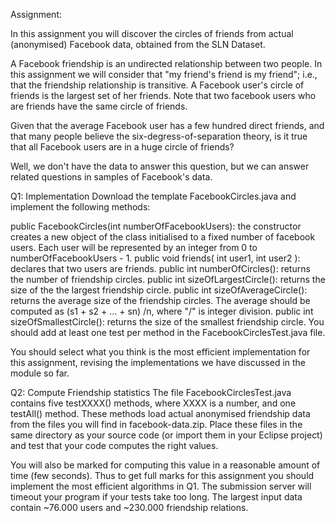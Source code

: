 Assignment:

In this assignment you will discover the circles of friends from actual (anonymised) Facebook data, obtained from the SLN Dataset.

A Facebook friendship is an undirected relationship between two people. In this assignment we will consider that "my friend's friend is my friend"; i.e., that the friendship relationship is transitive. A Facebook user's circle of friends is the largest set of her friends. Note that two facebook users who are friends have the same circle of friends.

Given that the average Facebook user has a few hundred direct friends, and that many people believe the six-degress-of-separation theory, is it true that all Facebook users are in a huge circle of friends?

Well, we don't have the data to answer this question, but we can answer related questions in samples of Facebook's data.

Q1: Implementation
Download the template FacebookCircles.java and implement the following methods:

public FacebookCircles(int numberOfFacebookUsers): the constructor creates a new object of the class initialised to a fixed number of facebook users. Each user will be represented by an integer from 0 to numberOfFacebookUsers - 1.
public void friends( int user1, int user2 ): declares that two users are friends.
public int numberOfCircles(): returns the number of friendship circles.
public int sizeOfLargestCircle(): returns the size of the the largest friendship circle.
public int sizeOfAverageCircle(): returns the average size of the friendship circles. The average should be computed as (s1 + s2 + ... + sn) /n, where "/" is integer division.
public int sizeOfSmallestCircle(): returns the size of the smallest friendship circle.
You should add at least one test per method in the FacebookCirclesTest.java file.

You should select what you think is the most efficient implementation for this assignment, revising the implementations we have discussed in the module so far.

Q2: Compute Friendship statistics
The file FacebookCirclesTest.java contains five testXXXX() methods, where XXXX is a number, and one testAll() method. These methods load actual anonymised friendship data from the files you will find in facebook-data.zip. Place these files in the same directory as your source code (or import them in your Eclipse project) and test that your code computes the right values.

You will also be marked for computing this value in a reasonable amount of time (few seconds). Thus to get full marks for this assignment you should implement the most efficient algorithms in Q1. The submission server will timeout your program if your tests take too long. The largest input data contain ~76.000 users and ~230.000 friendship relations.
